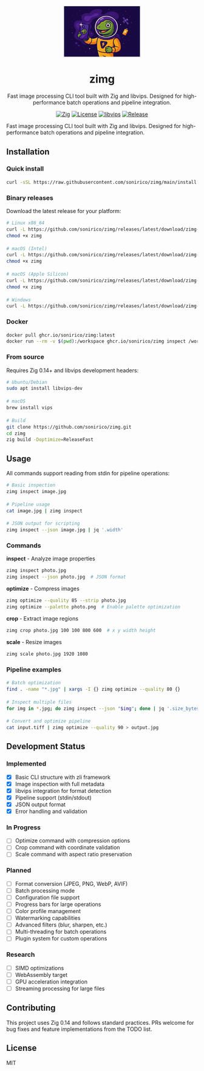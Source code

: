 <div align="center">
  <img src="zimg.png" alt="zimg logo" title="zimg - Fast image processing CLI tool" width="200"/>

  # zimg
  
  Fast image processing CLI tool built with Zig and libvips. Designed for high-performance batch operations and pipeline integration.

  [![Zig](https://img.shields.io/badge/Zig-0.14+-F7A41D?style=flat&logo=zig&logoColor=white)](https://ziglang.org/)
  [![License](https://img.shields.io/badge/License-MIT-blue.svg)](LICENSE)
  [![libvips](https://img.shields.io/badge/libvips-8.17+-4B8BBE?style=flat)](https://libvips.github.io/libvips/)
  [![Release](https://img.shields.io/github/v/release/sonirico/zimg?style=flat)](https://github.com/sonirico/zimg/releases)
</div>

Fast image processing CLI tool built with Zig and libvips. Designed for high-performance batch operations and pipeline integration.

## Installation

### Quick install

```bash
curl -sSL https://raw.githubusercontent.com/sonirico/zimg/main/install.sh | bash
```

### Binary releases

Download the latest release for your platform:

```bash
# Linux x86_64
curl -L https://github.com/sonirico/zimg/releases/latest/download/zimg-linux-x86_64 -o zimg
chmod +x zimg

# macOS (Intel)
curl -L https://github.com/sonirico/zimg/releases/latest/download/zimg-darwin-x86_64 -o zimg
chmod +x zimg

# macOS (Apple Silicon)
curl -L https://github.com/sonirico/zimg/releases/latest/download/zimg-darwin-arm64 -o zimg
chmod +x zimg

# Windows
curl -L https://github.com/sonirico/zimg/releases/latest/download/zimg-windows-x86_64.exe -o zimg.exe
```

### Docker

```bash
docker pull ghcr.io/sonirico/zimg:latest
docker run --rm -v $(pwd):/workspace ghcr.io/sonirico/zimg inspect /workspace/image.jpg
```

### From source

Requires Zig 0.14+ and libvips development headers:

```bash
# Ubuntu/Debian
sudo apt install libvips-dev

# macOS
brew install vips

# Build
git clone https://github.com/sonirico/zimg.git
cd zimg
zig build -Doptimize=ReleaseFast
```

## Usage

All commands support reading from stdin for pipeline operations:

```bash
# Basic inspection
zimg inspect image.jpg

# Pipeline usage
cat image.jpg | zimg inspect

# JSON output for scripting
zimg inspect --json image.jpg | jq '.width'
```

### Commands

**inspect** - Analyze image properties
```bash
zimg inspect photo.jpg
zimg inspect --json photo.jpg  # JSON format
```

**optimize** - Compress images
```bash
zimg optimize --quality 85 --strip photo.jpg
zimg optimize --palette photo.png  # Enable palette optimization
```

**crop** - Extract image regions
```bash
zimg crop photo.jpg 100 100 800 600  # x y width height
```

**scale** - Resize images
```bash
zimg scale photo.jpg 1920 1080
```

### Pipeline examples

```bash
# Batch optimization
find . -name "*.jpg" | xargs -I {} zimg optimize --quality 80 {}

# Inspect multiple files
for img in *.jpg; do zimg inspect --json "$img"; done | jq '.size_bytes' | paste -sd+ | bc

# Convert and optimize pipeline
cat input.tiff | zimg optimize --quality 90 > output.jpg
```

## Development Status

### Implemented
- [x] Basic CLI structure with zli framework
- [x] Image inspection with full metadata
- [x] libvips integration for format detection
- [x] Pipeline support (stdin/stdout)
- [x] JSON output format
- [x] Error handling and validation

### In Progress
- [ ] Optimize command with compression options
- [ ] Crop command with coordinate validation
- [ ] Scale command with aspect ratio preservation

### Planned
- [ ] Format conversion (JPEG, PNG, WebP, AVIF)
- [ ] Batch processing mode
- [ ] Configuration file support
- [ ] Progress bars for large operations
- [ ] Color profile management
- [ ] Watermarking capabilities
- [ ] Advanced filters (blur, sharpen, etc.)
- [ ] Multi-threading for batch operations
- [ ] Plugin system for custom operations

### Research
- [ ] SIMD optimizations
- [ ] WebAssembly target
- [ ] GPU acceleration integration
- [ ] Streaming processing for large files

## Contributing

This project uses Zig 0.14 and follows standard practices. PRs welcome for bug fixes and feature implementations from the TODO list.

## License

MIT
